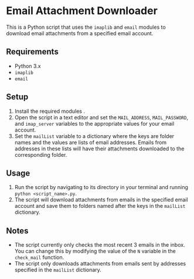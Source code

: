 # Email Attachment Downloader

This is a Python script that uses the `imaplib` and `email` modules to download email attachments from a specified email account.

## Requirements

- Python 3.x
- `imaplib`
- `email`

## Setup

1. Install the required modules .
2. Open the script in a text editor and set the `MAIL_ADDRESS`, `MAIL_PASSWORD`, and `imap_server` variables to the appropriate values for your email account.
3. Set the `mailList` variable to a dictionary where the keys are folder names and the values are lists of email addresses. Emails from addresses in these lists will have their attachments downloaded to the corresponding folder.

## Usage

1. Run the script by navigating to its directory in your terminal and running `python <script_name>.py`.
2. The script will download attachments from emails in the specified email account and save them to folders named after the keys in the `mailList` dictionary.

## Notes

- The script currently only checks the most recent 3 emails in the inbox. You can change this by modifying the value of the `N` variable in the `check_mail` function.
- The script only downloads attachments from emails sent by addresses specified in the `mailList` dictionary.
